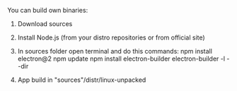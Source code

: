 You can build own binaries:

1. Download sources

2. Install Node.js (from your distro repositories or from official site)

3. In sources folder open terminal and do this commands:
npm install electron@2
npm update
npm install electron-builder
electron-builder -l --dir

4. App build in "sources"/distr/linux-unpacked
